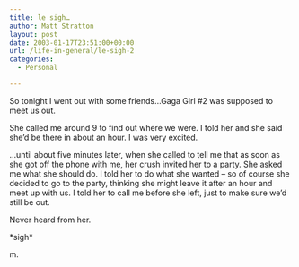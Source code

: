 ```yaml
---
title: le sigh…
author: Matt Stratton
layout: post
date: 2003-01-17T23:51:00+00:00
url: /life-in-general/le-sigh-2
categories:
  - Personal

---
```

So tonight I went out with some friends&#8230;Gaga Girl #2 was supposed to meet us out.

She called me around 9 to find out where we were. I told her and she said she&#8217;d be there in about an hour. I was very excited.

&#8230;until about five minutes later, when she called to tell me that as soon as she got off the phone with me, her crush invited her to a party. She asked me what she should do. I told her to do what she wanted &#8211; so of course she decided to go to the party, thinking she might leave it after an hour and meet up with us. I told her to call me before she left, just to make sure we&#8217;d still be out.

Never heard from her.

\*sigh\*

m.